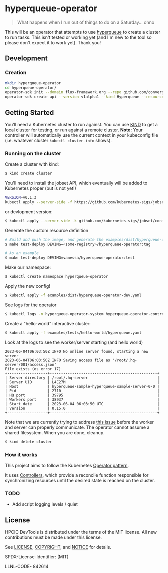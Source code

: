 # hyperqueue-operator

> What happens when I run out of things to do on a Saturday... ohno 

This will be an operator that attempts to use [hyperqueue](https://github.com/It4innovations/hyperqueue) to create a cluster to run tasks.
This isn't tested or working yet (and I'm new to the tool so please don't expect it to work yet). Thank you!

## Development

### Creation

```bash
mkdir hyperqueue-operator
cd hyperqueue-operator/
operator-sdk init --domain flux-framework.org --repo github.com/converged-computing/hyperqueue-operator
operator-sdk create api --version v1alpha1 --kind Hyperqueue --resource --controller
```

## Getting Started

You’ll need a Kubernetes cluster to run against. You can use [KIND](https://sigs.k8s.io/kind) to get a local cluster for testing, or run against a remote cluster.
**Note:** Your controller will automatically use the current context in your kubeconfig file (i.e. whatever cluster `kubectl cluster-info` shows).

### Running on the cluster

Create a cluster with kind:

```bash
$ kind create cluster
```

You'll need to install the jobset API, which eventually will be added to Kubernetes proper (but is not yet!)

```bash
VERSION=v0.1.3
kubectl apply --server-side -f https://github.com/kubernetes-sigs/jobset/releases/download/$VERSION/manifests.yaml
```
or devlopment version:

```bash
$ kubectl apply --server-side -k github.com/kubernetes-sigs/jobset/config/default?ref=main
```

Generate the custom resource definition

```bash
# Build and push the image, and generate the examples/dist/hyperqueue-operator-dev.yaml
$ make test-deploy DEVIMG=<some-registry>/hyperqueue-operator:tag

# As an example
$ make test-deploy DEVIMG=vanessa/hyperqueue-operator:test
```

Make our namespace:

```bash
$ kubectl create namespace hyperqueue-operator
```

Apply the new config!

```bash
$ kubectl apply -f examples/dist/hyperqueue-operator-dev.yaml
```

See logs for the operator

```bash
$ kubectl logs -n hyperqueue-operator-system hyperqueue-operator-controller-manager-6f6945579-9pknp 
```

Create a "hello-world" interactive cluster:

```bash
$ kubectl apply -f examples/tests/hello-world/hyperqueue.yaml 
```

Look at the logs to see the worker/server starting (and hello world)

```console
2023-06-04T06:03:50Z INFO No online server found, starting a new server
2023-06-04T06:03:50Z INFO Saving access file as '/root/.hq-server/001/access.json'
File exists (os error 17)
+------------------+------------------------------------------------+
| Server directory | /root/.hq-server                               |
| Server UID       | L4E27M                                         |
| Host             | hyperqueue-sample-hyperqueue-sample-server-0-0 |
| Pid              | 2710                                           |
| HQ port          | 39795                                          |
| Workers port     | 38937                                          |
| Start date       | 2023-06-04 06:03:50 UTC                        |
| Version          | 0.15.0                                         |
+------------------+------------------------------------------------+
```

Note that we are currently trying to address [this issue](https://github.com/It4innovations/hyperqueue/issues/592) before the worker and server
can properly communicate. The operator cannot assume a shared filesystem. When you are done, cleanup.

```bash
$ kind delete cluster
```

### How it works

This project aims to follow the Kubernetes [Operator pattern](https://kubernetes.io/docs/concepts/extend-kubernetes/operator/).

It uses [Controllers](https://kubernetes.io/docs/concepts/architecture/controller/),
which provide a reconcile function responsible for synchronizing resources until the desired state is reached on the cluster.


### TODO

- Add script logging levels / quiet

## License

HPCIC DevTools is distributed under the terms of the MIT license.
All new contributions must be made under this license.

See [LICENSE](https://github.com/converged-computing/cloud-select/blob/main/LICENSE),
[COPYRIGHT](https://github.com/converged-computing/cloud-select/blob/main/COPYRIGHT), and
[NOTICE](https://github.com/converged-computing/cloud-select/blob/main/NOTICE) for details.

SPDX-License-Identifier: (MIT)

LLNL-CODE- 842614
